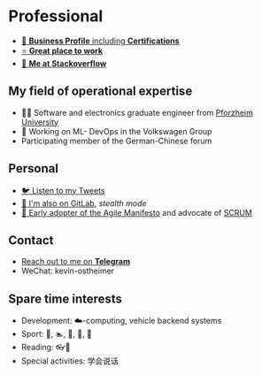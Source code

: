# Professional

- [👔 **Business Profile** including **Certifications**](https://www.linkedin.com/in/kevin-ostheimer/)
- [⭐ **Great place to work**](https://cariad.technology/)
- [🤖 **Me at Stackoverflow**](https://stackoverflow.com/users/1862496/impulsleistung)

## My field of operational expertise

- 👨‍🎓 Software and electronics graduate engineer from [Pforzheim University](https://www.hs-pforzheim.de/en/)
- 🤖 Working on ML- DevOps in the Volkswagen Group
- Participating member of the German-Chinese forum

## Personal

- [🐦 Listen to my Tweets](https://twitter.com/Impulsleistung)
- [🤫 I'm also on GitLab](https://gitlab.com/impulsleistung), *stealth mode*
- [🚀 Early adopter of the Agile Manifesto](https://agilemanifesto.org/display/000000159.html) and advocate of [SCRUM](https://www.scrum.org/)
  
## Contact

- [Reach out to me on **Telegram**](https://t.me/KevinOstheimer)
- WeChat: kevin-ostheimer

## Spare time interests

- Development: ☁️-computing, vehicle backend systems
- Sport: 🧘, 🏊, 🧗, 🚵, 🕺
- Reading: 👓📖
- Special activities: 学会说话
